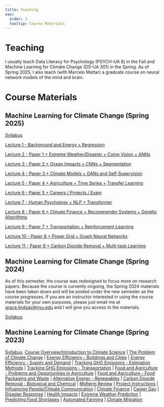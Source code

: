 ```yaml
---
title: Teaching
nav:
  order: 3
  tooltip: Course Materials
---
```


# <i class="fas fa-tools"></i>Teaching

I usually teach Data Literacy for Psychology (PSYCH-UA 8) in the Fall and Machine Learning for Climate Change (DS-UA 301) in the Spring. As of Spring 2025, I also teach (with Marcelo Mattar) a graduate course on neural network models of the mind and brain. 

# Course Materials
## Machine Learning for Climate Change (Spring 2025)
[Syllabus](https://lindsay-lab.github.io/ClimateML_Lectures/ML%20for%20Climate%20Change%20Syllabus%20Spring%2025-1.pdf)

[Lecture 1 - Background and Energy + Regression](https://lindsay-lab.github.io/ClimateML_Lectures/Lecture%201%20-%20Intro%20%2B%20Energy%20%2B%20Regression%202025.pdf)

[Lecture 2 - Paper 1 + Extreme Weather/Disaster + Comp Vision + ANNs](https://lindsay-lab.github.io/ClimateML_Lectures/Lecture%202%20-%20Paper%201%20%2B%20Extreme%20Weather%20%2B%20Comp%20Vision2025.pdf)

[Lecture 3 - Paper 2 + Ocean Impacts + CNNs + Segmentation](https://lindsay-lab.github.io/ClimateML_Lectures/Lecture%203%20-%20Paper%202%20%2B%20Ocean%20Impacts%20%2B%20CNN_Segmentation2025.pdf)

[Lecture 4 - Paper 3 + Climate Models + GANs and Self-Supervision](https://lindsay-lab.github.io/ClimateML_Lectures/Lecture%204%20-%20Paper%203%20%2B%20Climate%20Models%20%2B%20GANs%20and%20Self-Supervision2025.pdf)

[Lecture 5 - Paper 4 + Agriculture + Time Series + Transfer Learning](https://lindsay-lab.github.io/ClimateML_Lectures/Lecture%205%20-%20Paper%204%20%2B%20Agriculture%20%2B%20Time%20Series%20%2B%20Transfer%20Learning2025.pdf)

[Lecture 6 - Paper 5 + Careers / Projects / Exam](https://lindsay-lab.github.io/ClimateML_Lectures/Lecture6-Paper5%2BCareer_ProjectInfo.pdf)

[Lecture 7 - Human Psychology + NLP + Transformer](https://lindsay-lab.github.io/ClimateML_Lectures/Lecture%207%20-%20Psychology%20%2B%20NLP%20%2B%20Transformers.pdf)

[Lecture 8 - Paper 6 + Climate Finance + Recommender Systems + Genetic Algorithms](https://lindsay-lab.github.io/ClimateML_Lectures/Lecture%208%20-%20Paper%206%20%2B%20Climate%20Finance%20%2B%20Recommenders%20%2B%20GA2025.pdf)

[Lecture 9 - Paper 7 + Transportation + Reinforcement Learning](https://lindsay-lab.github.io/ClimateML_Lectures/Lecture9-Paper7+Transportation+ReinforcementLearning2025.pdf)

[Lecture 10 - Paper 8 + Power Grid + Graph Neural Networks](https://lindsay-lab.github.io/ClimateML_Lectures/Lecture10Paper8PowerGridGraphNeuralNetworks.pdf)

[Lecture 11 - Paper 9 + Carbon Dioxide Removal + Multi-task Learning](https://lindsay-lab.github.io/ClimateML_Lectures/Lecture11Paper9CarbonDioxideRemovalReviewMultitaskLearning.pdf)

## Machine Learning for Climate Change (Spring 2024)
As of this semester, the course was redesigned to focus more on research papers. Because the course is currently ongoing, the Spring 2024 materials have been taken down and will be posted under the new semester as the course progresses. If you are an instructor interested in using the course materials for your own purposes, please just email me at grace.lindsay@nyu.edu and I will give you access to the materials.  

[Syllabus](https://lindsay-lab.github.io/ClimateML_Lectures/ML%20for%20Climate%20Syllabus%20Spring%2024-3.pdf)


## Machine Learning for Climate Change (Spring 2023)
[Syllabus](https://lindsay-lab.github.io/ClimateML_Lectures/ML%20for%20Climate%20Syllabus-3.pdf).
[Course Overview/Introduction to Climate Science](https://lindsay-lab.github.io/ClimateML_Lectures/Intro_Climate%20Science.pdf) | 
[The Problem of Climate Change](https://lindsay-lab.github.io/ClimateML_Lectures/Climate%20Change.pdf) | 
[Energy Efficiency - Buildings and Cities](https://lindsay-lab.github.io/ClimateML_Lectures/3%20-%20Energy%20Efficiency%20-%20Buildings.pdf) | 
[Energy Efficiency - Supply and Demand](https://lindsay-lab.github.io/ClimateML_Lectures/4%20-Energy%20Efficiency%20-%20Supply%20and%20Demand.pdf) | 
[Tracking GHG Emissions - Estimation Methods](https://lindsay-lab.github.io/ClimateML_Lectures/Tracking%20greenhouse%20gas%20emissions%20-%20Estimation%20and%20Measurement.pdf) | 
[Tracking GHG Emissions - Transportation](https://lindsay-lab.github.io/ClimateML_Lectures/Estimating%20and%20Controlling%20Transportation%20Emissions.pdf) | 
[Food and Agriculture - Problems and Opportunities in Agriculture](https://lindsay-lab.github.io/ClimateML_Lectures/Food%20and%20Agriculture%20Emissions.pdf) | 
[Food and Agriculture - Food Packaging and Waste](https://lindsay-lab.github.io/ClimateML_Lectures/Food%20production%20and%20waste.pdf) | 
[Alternative Energy - Renewables](https://lindsay-lab.github.io/ClimateML_Lectures/Alternative%20Energy%20Sources.pdf) | 
[Carbon Dioxide Removal - Biological and Chemical](https://lindsay-lab.github.io/ClimateML_Lectures/Carbon%20dioxide%20removal.pdf) | 
[Midterm Review](https://lindsay-lab.github.io/ClimateML_Lectures/Midterm%20Review.pdf) | 
[Project Instructions](https://lindsay-lab.github.io/ClimateML_Lectures/Project%20Instructions.pdf) | 
[Influencing People/Climate Communication](https://lindsay-lab.github.io/ClimateML_Lectures/Influencing%20people.pdf) | 
[Climate Finance](https://lindsay-lab.github.io/ClimateML_Lectures/Climate%20Finance.pdf) | 
[Career Day](https://lindsay-lab.github.io/ClimateML_Lectures/Career%20Day.pdf) | 
[Disaster Response](https://lindsay-lab.github.io/ClimateML_Lectures/Disaster%20Response.pdf) | 
[Health Impacts](https://lindsay-lab.github.io/ClimateML_Lectures/Health%20Impacts.pdf) | 
[Extreme Weather Prediction](https://lindsay-lab.github.io/ClimateML_Lectures/Extreme%20Weather%20Event%20Prediction.pdf) | 
[Predicting Food Shortages](https://lindsay-lab.github.io/ClimateML_Lectures/Predicting%20food%20shortages.pdf) | 
[Automated Farming](https://lindsay-lab.github.io/ClimateML_Lectures/Automated%20Farming.pdf) | 
[Climate Migration](https://lindsay-lab.github.io/ClimateML_Lectures/Climate%20Migration.pdf) 

<!--{% include search-info.html %}

{% include section.html %}

## Featured

{% include list.html component="card" data="tools" filters="group: featured" %}

{% include section.html %}

## More

{% include list.html component="card" data="tools" filters="group: more" style="small" %}-->

